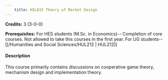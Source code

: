 ```yaml
---
    title: HSL815 Theory of Market Design
---
```

**Credits:** 3 (3-0-0)



**Prerequisites:** For HES students (M.Sc. in Economics)-- Completion of core courses. Not allowed to take this courses in the first year. For UG students--[[/Humanities and Social Sciences/HUL212 | HUL212]]

#### Description 
This course primarily contains discussions on cooperative game theory, mechanism design and implementation theory.